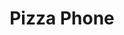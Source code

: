 ---
pid: MP31
title: Pizza Phone
location_transcription: 
zipcode: '19148'
outside_phl: 
neighborhood: Whitman,Pennsport,South Philadelphia
age: '11'
age_range: 6-13
instagram: 
image_file_name: MP_31.jpg
proposal_transcription: "[Pizza slice] P Phone X"
topic: Pop Culture,Technology
topic_summary: 0, 0
type: Other No Form
keywords_other: 
credit: Gabriella
image_labels: 
twitter: 
facebook: 
permalink: "/monuments/mp31/"
layout: item-page
---